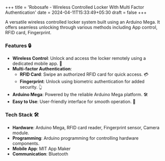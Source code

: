 +++
title = 'Robosafe - Wireless Controlled Locker With Multi Factor Authentication'
date = 2024-04-11T15:33:49+05:30
draft = false
+++

A versatile wireless controlled locker system built using an Arduino Mega. It offers seamless unlocking through various methods including App control, RFID card, Fingerprint.

### Features 🔒

- **Wireless Control**: Unlock and access the locker remotely using a dedicated mobile app. 📱
- **Multi-factor Authentication**:
  - **RFID Card**: Swipe an authorized RFID card for quick access. 💳
  - **Fingerprint**: Unlock using biometric authentication for added security. 👆
- **Arduino Mega**: Powered by the reliable Arduino Mega platform. 🛠️
- **Easy to Use**: User-friendly interface for smooth operation. 🌟

### Tech Stack 🛠️

- **Hardware**: Arduino Mega, RFID card reader, Fingerprint sensor, Camera module.
- **Programming**: Arduino programming for controlling hardware components.
- **Mobile App**: MIT App Maker
- **Communication**: Bluetooth


